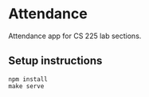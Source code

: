 Attendance
==========
Attendance app for CS 225 lab sections.

Setup instructions
------------------
```
npm install
make serve
```
